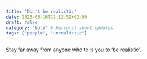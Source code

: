 ```yaml
---
title: "Don't be realistic"
date: 2025-03-16T22:12:59+02:00
draft: false
category: "Note" # Personal short updates
tags: ["people", "unrealistic"]
---
```

Stay far away from anyone who tells you to ‘be realistic’.